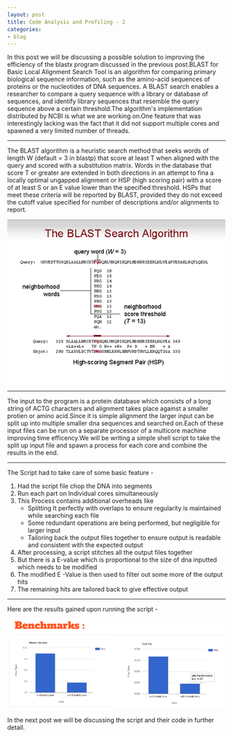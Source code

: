 ```yaml
---
layout: post
title: Code Analysis and Profiling - 2
categories:
- blog
---
```


In this post we will be discussing a possible solution to improving the efficiency of the blastx program discussed in the previous post.BLAST for Basic Local Alignment Search Tool is an algorithm for comparing primary biological sequence information, such as the amino-acid sequences of proteins or the nucleotides of DNA sequences. A BLAST search enables a researcher to compare a query sequence with a library or database of sequences, and identify library sequences that resemble the query sequence above a certain threshold.The algorithm's implementation distributed by NCBI is what we are working on.One feature that was interestingly lacking was the fact that it did not support multiple cores and spawned a very limited number of threads.

---

The BLAST algorithm is a heuristic search method that seeks words of length W (default = 3 in blastp) that score at least T when aligned with the query and scored with a substitution matrix. Words in the database that score T or greater are extended in both directions in an attempt to fina a locally optimal ungapped alignment or HSP (high scoring pair) with a score of at least S or an E value lower than the specified threshold. HSPs that meet these criteria will be reported by BLAST, provided they do not exceed the cutoff value specified for number of descriptions and/or alignments to report.

![Algorithm](/assets/BLAST_algorithm.gif)

---

The input to the program is a protein database which consists of a long string of ACTG characters and alignment takes place against a smaller protien or amino acid.Since it is simple alignment the larger input can be split up into multiple smaller dna sequences and searched on.Each of these input files can be run on a separate processor of a multicore machine improving time efficency.We will be writing a simple shell script to take the split up input file and spawn a process for each core and combine the results in the end.

---

The Script had to take care of some basic feature - 

1. Had the script file chop the DNA into segments
2. Run each part on Individual cores simultaneously 
3. This Process contains additional overheads like 
	- Splitting It perfectly with overlaps to ensure regularity is maintained while searching each file
	- Some redundant operations are being performed, but negligible for larger input
	- Tailoring back the output files together to ensure output is readable and consistent with the expected output
4. After processing, a script stitches all the output files together
5. But there is a E-value which is proportional to the size of dna inputted which needs to be modified
6. The modified E -Value is then used to filter out some more of the output hits
7. The remaining hits are tailored back to give effective output


---

Here are the results gained upon running the script - 

![Benchmarks](/assets/benchmarks.png)

In the next post we will be discussing the script and their code in further detail.



